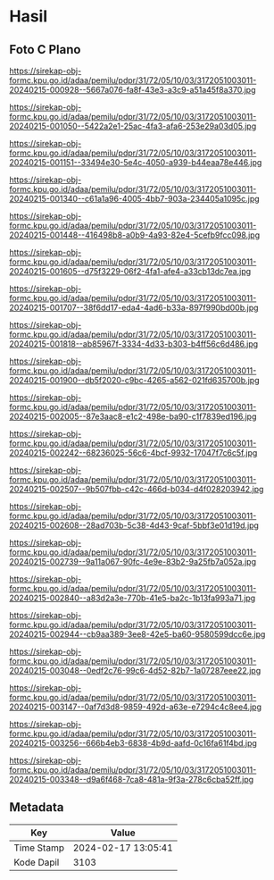 # Hasil

## Foto C Plano

https://sirekap-obj-formc.kpu.go.id/adaa/pemilu/pdpr/31/72/05/10/03/3172051003011-20240215-000928--5667a076-fa8f-43e3-a3c9-a51a45f8a370.jpg

https://sirekap-obj-formc.kpu.go.id/adaa/pemilu/pdpr/31/72/05/10/03/3172051003011-20240215-001050--5422a2e1-25ac-4fa3-afa6-253e29a03d05.jpg

https://sirekap-obj-formc.kpu.go.id/adaa/pemilu/pdpr/31/72/05/10/03/3172051003011-20240215-001151--33494e30-5e4c-4050-a939-b44eaa78e446.jpg

https://sirekap-obj-formc.kpu.go.id/adaa/pemilu/pdpr/31/72/05/10/03/3172051003011-20240215-001340--c61a1a96-4005-4bb7-903a-234405a1095c.jpg

https://sirekap-obj-formc.kpu.go.id/adaa/pemilu/pdpr/31/72/05/10/03/3172051003011-20240215-001448--416498b8-a0b9-4a93-82e4-5cefb9fcc098.jpg

https://sirekap-obj-formc.kpu.go.id/adaa/pemilu/pdpr/31/72/05/10/03/3172051003011-20240215-001605--d75f3229-06f2-4fa1-afe4-a33cb13dc7ea.jpg

https://sirekap-obj-formc.kpu.go.id/adaa/pemilu/pdpr/31/72/05/10/03/3172051003011-20240215-001707--38f6dd17-eda4-4ad6-b33a-897f990bd00b.jpg

https://sirekap-obj-formc.kpu.go.id/adaa/pemilu/pdpr/31/72/05/10/03/3172051003011-20240215-001818--ab85967f-3334-4d33-b303-b4ff56c6d486.jpg

https://sirekap-obj-formc.kpu.go.id/adaa/pemilu/pdpr/31/72/05/10/03/3172051003011-20240215-001900--db5f2020-c9bc-4265-a562-021fd635700b.jpg

https://sirekap-obj-formc.kpu.go.id/adaa/pemilu/pdpr/31/72/05/10/03/3172051003011-20240215-002005--87e3aac8-e1c2-498e-ba90-c1f7839ed196.jpg

https://sirekap-obj-formc.kpu.go.id/adaa/pemilu/pdpr/31/72/05/10/03/3172051003011-20240215-002242--68236025-56c6-4bcf-9932-17047f7c6c5f.jpg

https://sirekap-obj-formc.kpu.go.id/adaa/pemilu/pdpr/31/72/05/10/03/3172051003011-20240215-002507--9b507fbb-c42c-466d-b034-d4f028203942.jpg

https://sirekap-obj-formc.kpu.go.id/adaa/pemilu/pdpr/31/72/05/10/03/3172051003011-20240215-002608--28ad703b-5c38-4d43-9caf-5bbf3e01d19d.jpg

https://sirekap-obj-formc.kpu.go.id/adaa/pemilu/pdpr/31/72/05/10/03/3172051003011-20240215-002739--9a11a067-90fc-4e9e-83b2-9a25fb7a052a.jpg

https://sirekap-obj-formc.kpu.go.id/adaa/pemilu/pdpr/31/72/05/10/03/3172051003011-20240215-002840--a83d2a3e-770b-41e5-ba2c-1b13fa993a71.jpg

https://sirekap-obj-formc.kpu.go.id/adaa/pemilu/pdpr/31/72/05/10/03/3172051003011-20240215-002944--cb9aa389-3ee8-42e5-ba60-9580599dcc6e.jpg

https://sirekap-obj-formc.kpu.go.id/adaa/pemilu/pdpr/31/72/05/10/03/3172051003011-20240215-003048--0edf2c76-99c6-4d52-82b7-1a07287eee22.jpg

https://sirekap-obj-formc.kpu.go.id/adaa/pemilu/pdpr/31/72/05/10/03/3172051003011-20240215-003147--0af7d3d8-9859-492d-a63e-e7294c4c8ee4.jpg

https://sirekap-obj-formc.kpu.go.id/adaa/pemilu/pdpr/31/72/05/10/03/3172051003011-20240215-003256--666b4eb3-6838-4b9d-aafd-0c16fa61f4bd.jpg

https://sirekap-obj-formc.kpu.go.id/adaa/pemilu/pdpr/31/72/05/10/03/3172051003011-20240215-003348--d9a6f468-7ca8-481a-9f3a-278c6cba52ff.jpg


## Metadata

| Key        | Value               |
| ---------- | ------------------- |
| Time Stamp | 2024-02-17 13:05:41 |
| Kode Dapil | 3103                |



